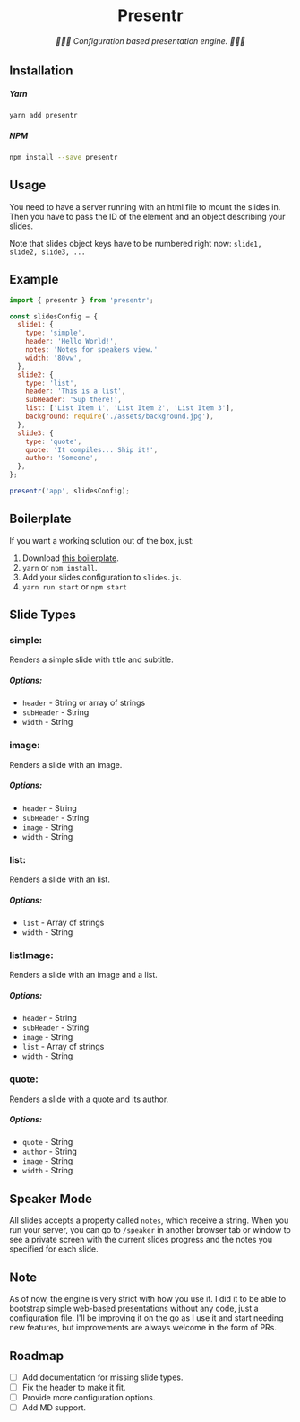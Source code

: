 <div align=center>

# Presentr
###### 👩🏼‍💻 Configuration based presentation engine. 👨🏽‍💻

</div>

## Installation

##### Yarn
```bash
yarn add presentr
```

##### NPM
```bash
npm install --save presentr
```


## Usage
You need to have a server running with an html file to mount the slides in.
Then you have to pass the ID of the element and an object describing your slides.

Note that slides object keys have to be numbered right now: `slide1, slide2, slide3, ...`


## Example
```javascript
import { presentr } from 'presentr';

const slidesConfig = {
  slide1: {
    type: 'simple',
    header: 'Hello World!',
    notes: 'Notes for speakers view.'
    width: '80vw',
  },
  slide2: {
    type: 'list',
    header: 'This is a list',
    subHeader: 'Sup there!',
    list: ['List Item 1', 'List Item 2', 'List Item 3'],
    background: require('./assets/background.jpg'),
  },
  slide3: {
    type: 'quote',
    quote: 'It compiles... Ship it!',
    author: 'Someone',
  },
};

presentr('app', slidesConfig);
```

## Boilerplate
If you want a working solution out of the box, just:
1. Download [this boilerplate](https://github.com/kdemoya/presentr-boilerplate).
2. `yarn` or `npm install`.
3. Add your slides configuration to `slides.js`.
4. `yarn run start` or `npm start`


## Slide Types
### simple:
Renders a simple slide with title and subtitle.
##### Options:
 - `header` - String or array of strings
 - `subHeader` - String
 - `width` - String

### image:
Renders a slide with an image.
##### Options:
 - `header` - String
 - `subHeader` - String
 - `image` - String
 - `width` - String

### list:
Renders a slide with an list.
##### Options:
 - `list` - Array of strings
 - `width` - String

### listImage:
Renders a slide with an image and a list.
##### Options:
 - `header` - String
 - `subHeader` - String
 - `image` - String
 - `list` - Array of strings
 - `width` - String

### quote:
Renders a slide with a quote and its author.
##### Options:
 - `quote` - String
 - `author` - String
 - `image` - String
 - `width` - String


## Speaker Mode
All slides accepts a property called `notes`, which receive a string.
When you run your server, you can go to `/speaker` in another browser tab or window to see a private screen with the current slides progress
and the notes you specified for each slide.


## Note
As of now, the engine is very strict with how you use it. I did it to be able to bootstrap simple web-based presentations without any code, just a configuration file.
I'll be improving it on the go as I use it and start needing new features, but improvements are always welcome in the form of PRs.


## Roadmap
- [ ] Add documentation for missing slide types.
- [ ] Fix the header to make it fit.
- [ ] Provide more configuration options.
- [ ] Add MD support.
